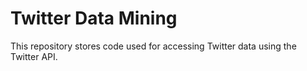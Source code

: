 # Twitter Data Mining

This repository stores code used for accessing Twitter data using the Twitter API.
